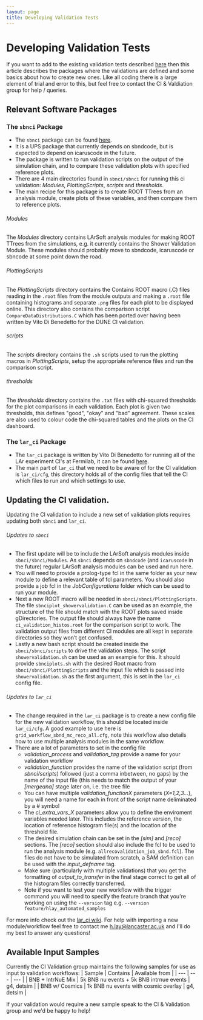 ```yaml
---
layout: page
title: Developing Validation Tests
---
```


# Developing Validation Tests

If you want to add to the existing validation tests described [here](CI_Validation.md) then this article describes the packages where the validations are defined and some basics about how to create new ones. Like all coding there is a large element of trial and error to this, but feel free to contact the CI & Valdiation group for help / queries.

## Relevant Software Packages 

### The `sbnci` Package
- The `sbnci` package can be found [here](https://github.com/SBNSoftware/sbnci).
- It is a UPS package that currently depends on sbndcode, but is expected to depend on icaruscode in the future.
- The package is written to run validation scripts on the output of the simulation chain, and to compare these validation plots with specified reference plots.
- There are 4 main directories found in `sbnci/sbnci` for running this ci validation: *Modules*, *PlottingScripts*, *scripts* and *thresholds*.
- The main recipe for this package is to create ROOT TTrees from an analysis module, create plots of these variables, and then compare them to reference plots.

###### *Modules*
The *Modules* directory contains LArSoft analysis modules for making ROOT TTrees from the simulations, e.g. it currently contains the Shower Validation Module. 
These modules should probably move to sbndcode, icaruscode or sbncode at some point down the road. 

###### *PlottingScripts*
The *PlottingScripts* directory contains the Contains ROOT macro (.C) files reading in the `.root` files from the module outputs and making a `.root` file 
containing histograms and separate `.png` files for each plot to be displayed online. This directory also contains the comparison script 
`CompareDataDistributions.C` which has been ported over having been written by Vito Di Benedetto for the DUNE CI validation. 

###### *scripts*
The *scripts* directory contains the `.sh` scripts used to run the plotting macros in *PlottingScripts*, setup the appropriate reference files 
and run the comparison script.

###### *thresholds*
The *thresholds* directory contains the `.txt` files with chi-squared thresholds for the plot comparisons in each validation. Each plot is given two thresholds, this defines "good", "okay" and "bad" agreement. These scales are also used to colour code the chi-squared tables and the plots on the CI dashboard.


### The `lar_ci` Package
- The `lar_ci` package is written by Vito Di Benedetto for running all of the LAr experiment CI's at Fermilab, 
it can be found [here](https://cdcvs.fnal.gov/redmine/projects/lar_ci/).
- The main part of `lar_ci` that we need to be aware of for the CI validation is `lar_ci/cfg`, this directory holds all of the config files that tell the CI 
which files to run and which settings to use.


## Updating the CI validation.

Updating the CI validation to include a new set of validation plots requires updating both `sbnci` and `lar_ci`. 

###### Updates to `sbnci`

- The first update will be to include the LArSoft analysis modules inside `sbnci/sbnci/Modules`. As `sbnci` depends on `sbndcode` (and `icaruscode` in the future)
regular LArSoft analysis modules can be used and run here.
- You will need to provide a prolog-type fcl in the same folder as your new module to define a relevant table of fcl parameters. You should also provide a job fcl in the *JobConfigurations* folder which can be used to run your module.
- Next a new ROOT macro will be needed in `sbnci/sbnci/PlottingScripts`. The file `sbnciplot_showervalidation.C` can be used as an example, the structure of the 
file should match with the ROOT plots saved inside gDirectories. The output file should always have the name `ci_validation_histos.root` for the comparison 
script to work.  The validation output files from different CI modules are all kept in separate directories so they won’t get confused.
- Lastly a new bash script should be created inside the `sbnci/sbnci/scripts` to drive the validation steps. The script `showervalidation.sh` can be used as
an example for this. It should provide `sbnciplots.sh` with the desired Root macro from `sbnci/sbnci/PlottingScripts` and the input file which is passed into `showervalidation.sh` as the first argument, this is set in the `lar_ci` config file.

###### Updates to `lar_ci`

- The change required in the `lar_ci` package is to create a new config file for the new validation workflow, this should be located inside `lar_ci/cfg`. 
A good example to use here is `grid_workflow_sbnd_mc_reco_all.cfg`, note this workflow also details how to use multiple analysis modules in the same workflow. 
- There are a lot of parameters to set in the config file
   - *validation_process* and *validation_tag* provide a name for your validation workflow
   - *validation_function* provides the name of the validation script (from *sbnci/scripts*) followed (just a comma inbetween, no gaps) by the name of the input file (this needs to match the output of your *[mergeana]* stage later on, i.e. the tree file
   - You can have multiple *validation_functionX* parameters (*X=1,2,3...*), you will need a name for each in front of the script name deliminated by a *#* symbol
   - The *ci_extra_vars_X* parameters allow you to define the enviroment variables needed later. This includes the reference version, the location of reference histogram file(s) and the location of the threshold file.
   - The desired simulation chain can be set in the *[sim]* and *[reco]* sections. The *[reco]* section should also include the fcl to be used to run the analysis module (e.g. `allrecovalidation_job_sbnd.fcl`). The files do not have to be simulated from scratch, a SAM definition can be used with the *input_defname* tag.
   - Make sure (particularly with multiple validations) that you get the formatting of *output_to_transfer* in the final stage correct to get all of the histogram files correctly transferred.
   - Note if you want to test your new workflow with the trigger command you will need to specify the feature branch that you're working on using the `--version` tag e.g. `--version feature/hlay_automated_samples`
  
For more info check out the [lar_ci wiki](https://cdcvs.fnal.gov/redmine/projects/lar_ci/wiki).
For help with importing a new module/workflow feel free to contact me [h.lay@lancaster.ac.uk](h.lay@lancaster.ac.uk) and I'll do my best to answer any questions!

## Available Input Samples

Currently the CI Validation group maintains the following samples for use as input to validation workflows:
| Sample | Contains | Available from | 
| --- | --- | --- |
| BNB + IntrNuE Mix | 5k BNB nu events + 5k BNB intrnue events | g4, detsim | 
| BNB w/ Cosmics | 1k BNB nu events with cosmic overlay | g4, detsim |

If your validation would require a new sample speak to the CI & Validation group and we'd be happy to help!
